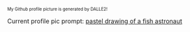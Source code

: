 <sub><sup>My Github profile picture is generated by DALLE2!</sup></sub>

Current profile pic prompt: [pastel drawing of a fish astronaut](https://labs.openai.com/s/mran7Q5v36uBMaMufqr2GjuQ)
